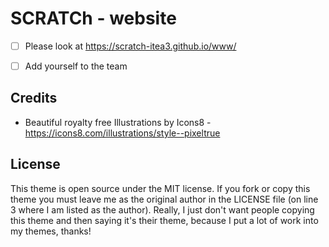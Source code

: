 # SCRATCh - website

* [ ] Please look at https://scratch-itea3.github.io/www/
* [ ] Add yourself to the team


## Credits

- Beautiful royalty free Illustrations by Icons8 - https://icons8.com/illustrations/style--pixeltrue


## License

This theme is open source under the MIT license. If you fork or copy this theme you must leave me as the original author in the LICENSE file (on line 3 where I am listed as the author). Really, I just don't want people copying this theme and then saying it's their theme, because I put a lot of work into my themes, thanks!
